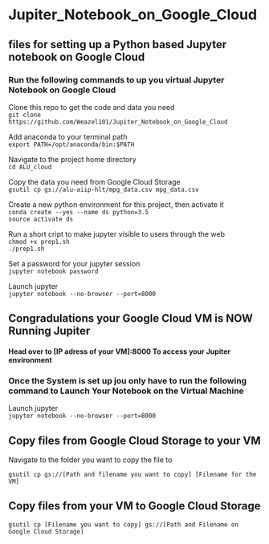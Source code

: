 # Jupiter_Notebook_on_Google_Cloud  
  
## files for setting up a Python based Jupyter notebook on Google Cloud
  
### Run the following commands to up you virtual Jupyter Notebook on Google Cloud

Clone this repo to get the code and data you need  
`git clone https://github.com/Weazel101/Jupiter_Notebook_on_Google_Cloud`

Add anaconda to your terminal path  
`export PATH=/opt/anaconda/bin:$PATH`  
  
Navigate to the project home directory  
`cd ALU_cloud` 

Copy the data you need from Google Cloud Storage  
`gsutil cp gs://alu-aiip-hlt/mpg_data.csv mpg_data.csv`
  
Create a new python environment for this project, then activate it  
`conda create --yes --name ds python=3.5`  
`source activate ds`  
  
Run a short cript to make jupyter visible to users through the web  
`chmod +x prep1.sh`  
`./prep1.sh`  

Set a password for your jupyter session  
`jupyter notebook password`  

Launch jupyter  
`jupyter notebook --no-browser --port=8000`  

## Congradulations your Google Cloud VM is NOW Running Jupiter

#### Head over to [IP adress of your VM]:8000 To access your Jupiter environment

### Once the System is set up jou only have to run the following command to Launch Your Notebook on the Virtual Machine

Launch jupyter  
`jupyter notebook --no-browser --port=8000`  

## Copy files from Google Cloud Storage to your VM
Navigate to the folder you want to copy the file to

`gsutil cp gs://[Path and filename you want to copy] [Filename for the VM]`

## Copy files from your VM to Google Cloud Storage
`gsutil cp [Filename you want to copy] gs://[Path and Filename on Google Cloud Storage]`
